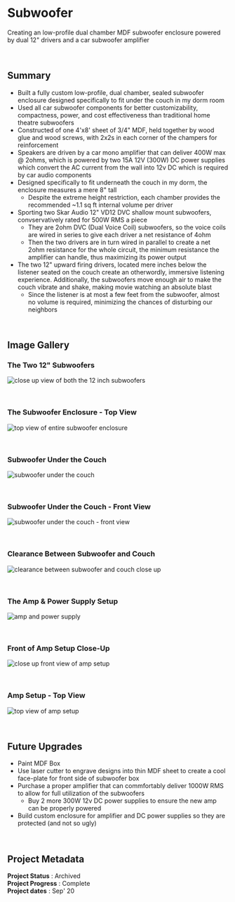 # Subwoofer 

Creating an low-profile dual chamber MDF subwoofer enclosure powered by dual 12" drivers and a car subwoofer amplifier   

<br>

## Summary
 - Built a fully custom low-profile, dual chamber, sealed subwoofer enclosure designed specifically to fit under the couch in my dorm room
 - Used all car subwoofer components for better customizability, compactness, power, and cost effectiveness than traditional home theatre subwoofers
 - Constructed of one 4'x8' sheet of 3/4" MDF, held together by wood glue and wood screws, with 2x2s in each corner of the champers for reinforcement
 - Speakers are driven by a car mono amplifier that can deliver 400W max @ 2ohms, which is powered by two 15A 12V (300W) DC power supplies which convert the AC current from the wall into 12v DC which is required by car audio components
 - Designed specifically to fit underneath the couch in my dorm, the enclosure measures a mere 8" tall
   - Despite the extreme height restriction, each chamber provides the recommended ~1.1 sq ft internal volume per driver
 - Sporting two Skar Audio 12" VD12 DVC shallow mount subwoofers, convservatively rated for 500W RMS a piece
   - They are 2ohm DVC (Dual Voice Coil) subwoofers, so the voice coils are wired in series to give each driver a net resistance of 4ohm
   - Then the two drivers are in turn wired in parallel to create a net 2ohm resistance for the whole circuit, the minimum resistance the amplifier can handle, thus maximizing its power output
 - The two 12" upward firing drivers, located mere inches below the listener seated on the couch create an otherwordly, immersive listening experience. Additionally, the subwoofers move enough air to make the couch vibrate and shake, making movie watching an absolute blast
   - Since the listener is at most a few feet from the subwoofer, almost no volume is required, minimizing the chances of disturbing our neighbors

<br>

## Image Gallery

### The Two 12" Subwoofers
![close up view of both the 12 inch subwoofers](https://github.com/a-dubs/under-couch-dorm-subwoofer/blob/master/image_gallery/sub_top_angle_view.jpg)

<br>

### The Subwoofer Enclosure - Top View
![top view of entire subwoofer enclosure](https://github.com/a-dubs/under-couch-dorm-subwoofer/blob/master/image_gallery/sub_top_view.jpg)

<br>

### Subwoofer Under the Couch
![subwoofer under the couch](https://github.com/a-dubs/under-couch-dorm-subwoofer/blob/master/image_gallery/sub_under_couch_side_angle_view.jpg)

<br>

### Subwoofer Under the Couch - Front View
![subwoofer under the couch - front view](https://github.com/a-dubs/under-couch-dorm-subwoofer/blob/master/image_gallery/sub_under_couch_front_view.jpg)

<br>

### Clearance Between Subwoofer and Couch 
![clearance between subwoofer and couch close up](https://github.com/a-dubs/under-couch-dorm-subwoofer/blob/master/image_gallery/sub_under_couch_clearance.jpg)

<br>

### The Amp & Power Supply Setup
![amp and power supply](https://github.com/a-dubs/under-couch-dorm-subwoofer/blob/master/image_gallery/amp_side_angle_iew.jpg)

<br>

### Front of Amp Setup Close-Up 
![close up front view of amp setup](https://github.com/a-dubs/under-couch-dorm-subwoofer/blob/master/image_gallery/amp_front_view.jpg)

<br>

### Amp Setup - Top View 
![top view of amp setup](https://github.com/a-dubs/under-couch-dorm-subwoofer/blob/master/image_gallery/amp_top_view.jpg)

<br>

## Future Upgrades
 - Paint MDF Box
 - Use laser cutter to engrave designs into thin MDF sheet to create a cool face-plate for front side of subwoofer box
 - Purchase a proper amplifier that can commfortably deliver 1000W RMS to allow for full utilization of the subwoofers
   - Buy 2 more 300W 12v DC power supplies to ensure the new amp can be properly powered
 - Build custom enclosure for amplifier and DC power supplies so they are protected (and not so ugly)

<br>

## Project Metadata

**Project Status** : Archived   
**Project Progress** : Complete   
**Project dates** : Sep' 20   

